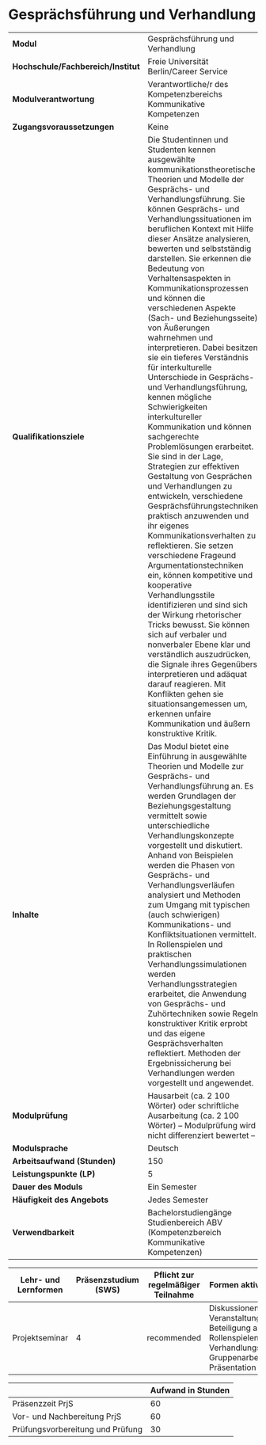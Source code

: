 # Gesprächsführung und Verhandlung
|                                    |   |
|------------------------------------|---|
|**Modul**                           | Gesprächsführung und Verhandlung |
|**Hochschule/Fachbereich/Institut** | Freie Universität Berlin/Career Service |
|**Modulverantwortung**              | Verantwortliche/r des Kompetenzbereichs Kommunikative Kompetenzen |
|**Zugangsvoraussetzungen**          | Keine |
|**Qualifikationsziele**             | Die Studentinnen und Studenten kennen ausgewählte kommunikationstheoretische Theorien und Modelle der Gesprächs- und Verhandlungsführung. Sie können Gesprächs- und Verhandlungssituationen im beruflichen Kontext mit Hilfe dieser Ansätze analysieren, bewerten und selbstständig darstellen. Sie erkennen die Bedeutung von Verhaltensaspekten in Kommunikationsprozessen und können die verschiedenen Aspekte (Sach- und Beziehungsseite) von Äußerungen wahrnehmen und interpretieren. Dabei besitzen sie ein tieferes Verständnis für interkulturelle Unterschiede in Gesprächs- und Verhandlungsführung, kennen mögliche Schwierigkeiten interkultureller Kommunikation und können sachgerechte Problemlösungen erarbeitet. Sie sind in der Lage, Strategien zur effektiven Gestaltung von Gesprächen und Verhandlungen zu entwickeln, verschiedene Gesprächsführungstechniken praktisch anzuwenden und ihr eigenes Kommunikationsverhalten zu reflektieren. Sie setzen verschiedene Frageund Argumentationstechniken ein, können kompetitive und kooperative Verhandlungsstile identifizieren und sind sich der Wirkung rhetorischer Tricks bewusst. Sie können sich auf verbaler und nonverbaler Ebene klar und verständlich auszudrücken, die Signale ihres Gegenübers interpretieren und adäquat darauf reagieren. Mit Konflikten gehen sie situationsangemessen um, erkennen unfaire Kommunikation und äußern konstruktive Kritik. |
|**Inhalte**                         | Das Modul bietet eine Einführung in ausgewählte Theorien und Modelle zur Gesprächs- und Verhandlungsführung an. Es werden Grundlagen der Beziehungsgestaltung vermittelt sowie unterschiedliche Verhandlungskonzepte vorgestellt und diskutiert. Anhand von Beispielen werden die Phasen von Gesprächs- und Verhandlungsverläufen analysiert und Methoden zum Umgang mit typischen (auch schwierigen) Kommunikations- und Konfliktsituationen vermittelt. In Rollenspielen und praktischen Verhandlungssimulationen werden Verhandlungsstrategien erarbeitet, die Anwendung von Gesprächs- und Zuhörtechniken sowie Regeln konstruktiver Kritik erprobt und das eigene Gesprächsverhalten reflektiert. Methoden der Ergebnissicherung bei Verhandlungen werden vorgestellt und angewendet. |
|**Modulprüfung**                    | Hausarbeit (ca. 2 100 Wörter) oder schriftliche Ausarbeitung (ca. 2 100 Wörter) – Modulprüfung wird nicht differenziert bewertet – |
|**Modulsprache**                    | Deutsch |
|**Arbeitsaufwand (Stunden)**        | 150 |
|**Leistungspunkte (LP)**            | 5 |
|**Dauer des Moduls**                | Ein Semester |
|**Häufigkeit des Angebots**         | Jedes Semester |
|**Verwendbarkeit**                  | Bachelorstudiengänge Studienbereich ABV (Kompetenzbereich<br>Kommunikative Kompetenzen) |

| Lehr- und Lernformen | Präsenzstudium <br> (SWS) | Pflicht zur regelmäßiger Teilnahme | Formen aktiver Teilnahme |
| ---------------------|---------------------------|------------------------------------|------------------------- |
| Projektseminar       | 4                         | recommended                        | Diskussionen, Veranstaltungsprotokolle, Beteiligung an Rollenspielen und Verhandlungssimulationen, Gruppenarbeit, Präsentation |

|   | Aufwand in Stunden |
| - |--------------------|
| Präsenzzeit PrjS                         | 60    |
| Vor- und Nachbereitung PrjS              | 60    |
| Prüfungsvorbereitung und Prüfung         | 30    |
